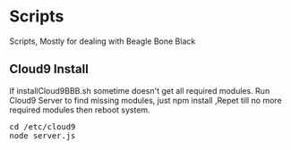 Scripts
=======

Scripts, Mostly for dealing with Beagle Bone Black

Cloud9 Install 
--------------
If installCloud9BBB.sh sometime doesn't get all required modules.
Run Cloud9 Server to find missing modules, just npm install <module> ,Repet till no more required modules then reboot system.
<pre>
cd /etc/cloud9
node server.js
</pre>
